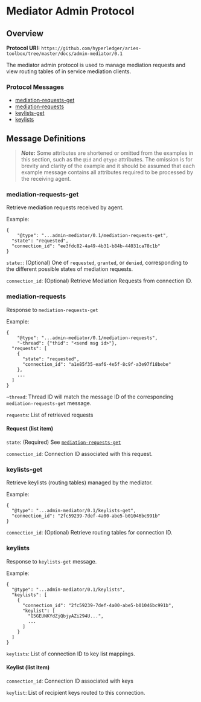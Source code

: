 Mediator Admin Protocol
==========================

## Overview

**Protocol URI:** `https://github.com/hyperledger/aries-toolbox/tree/master/docs/admin-mediator/0.1`

The mediator admin protocol is used to manage mediation requests and view
routing tables of in service mediation clients.

### Protocol Messages
- [mediation-requests-get](#mediation-requests-get)
- [mediation-requests](#mediation-requests)
- [keylists-get](#keylists-get)
- [keylists](#keylists)

## Message Definitions

> _**Note:**_ Some attributes are shortened or omitted from the examples in this
> section, such as the `@id` and `@type` attributes. The omission is for brevity
> and clarity of the example and it should be assumed that each example message
> contains all attributes required to be processed by the receiving agent.

### mediation-requests-get
Retrieve mediation requests received by agent.

Example:
```jsonc
{
	"@type": "...admin-mediator/0.1/mediation-requests-get",
  "state": "requested",
  "connection_id": "ee3fdc82-4a49-4b31-b84b-44031ca78c1b"
}
```

`state:`: (Optional) One of `requested`, `granted`, or `denied`, corresponding to the
different possible states of mediation requests.

`connection_id`: (Optional) Retrieve Mediation Requests from connection ID.

### mediation-requests
Response to `mediation-requests-get`

Example:
```jsonc
{
	"@type": "...admin-mediator/0.1/mediation-requests",
	"~thread": {"thid": "<send msg id>"},
  "requests": [
    {
      "state": "requested",
      "connection_id": "a1e85f35-eaf6-4e5f-8c9f-a3e97f18bebe"
    },
    ...
  ]
}
```

`~thread`: Thread ID will match the message ID of the corresponding
`mediation-requests-get` message.

`requests`: List of retrieved requests

#### Request (list item)

`state`: (Required) See [`mediation-requests-get`](#mediation-requests-get)

`connection_id`: Connection ID associated with this request.

### keylists-get
Retrieve keylists (routing tables) managed by the mediator.

Example:
```jsonc
{
  "@type": "...admin-mediator/0.1/keylists-get",
  "connection_id": "2fc59239-7def-4a00-abe5-b01046bc991b"
}
```

`connection_id`: (Optional) Retrieve routing tables for connection ID.

### keylists
Response to `keylists-get` message.

Example:
```jsonc
{
  "@type": "...admin-mediator/0.1/keylists",
  "keylists": [
    {
      "connection_id": "2fc59239-7def-4a00-abe5-b01046bc991b",
      "keylist": [
        "G5GEUNKYdZjQbjyAZi294U...",
        ...
      ]
    }
  ]
}
```

`keylists`: List of connection ID to key list mappings.

#### Keylist (list item)

`connection_id`: Connection ID associated with keys

`keylist`: List of recipient keys routed to this connection.

